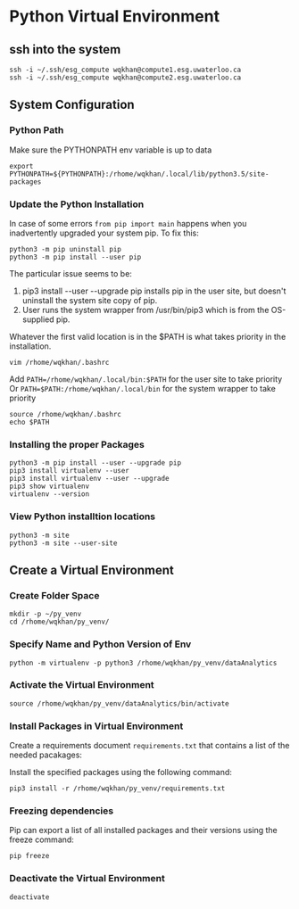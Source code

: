 # Python Virtual Environment

## ssh into the system

    ssh -i ~/.ssh/esg_compute wqkhan@compute1.esg.uwaterloo.ca
    ssh -i ~/.ssh/esg_compute wqkhan@compute2.esg.uwaterloo.ca    

## System Configuration

### Python Path

Make sure the PYTHONPATH env variable is up to data

    export PYTHONPATH=${PYTHONPATH}:/rhome/wqkhan/.local/lib/python3.5/site-packages

### Update the Python Installation

In case of some errors ```from pip import main``` happens when you inadvertently upgraded your system pip. To fix this: 

    python3 -m pip uninstall pip
    python3 -m pip install --user pip

The particular issue seems to be:

1) pip3 install --user --upgrade pip installs pip in the user site, but doesn't uninstall the system site copy of pip.
2) User runs the system wrapper from /usr/bin/pip3 which is from the OS-supplied pip. 

Whatever the first valid location is in the $PATH is what takes priority in the installation.

    vim /rhome/wqkhan/.bashrc
    
Add ```PATH=/rhome/wqkhan/.local/bin:$PATH``` for the user site to take priority 
Or ```PATH=$PATH:/rhome/wqkhan/.local/bin``` for the system wrapper to take priority


    source /rhome/wqkhan/.bashrc
    echo $PATH

### Installing the proper Packages

    python3 -m pip install --user --upgrade pip
    pip3 install virtualenv --user
    pip3 install virtualenv --user --upgrade
    pip3 show virtualenv
    virtualenv --version
    
### View Python installtion locations

    python3 -m site
    python3 -m site --user-site

## Create a Virtual Environment

### Create Folder Space

    mkdir -p ~/py_venv
    cd /rhome/wqkhan/py_venv/
    
### Specify Name and Python Version of Env

    python -m virtualenv -p python3 /rhome/wqkhan/py_venv/dataAnalytics
    
### Activate the Virtual Environment

    source /rhome/wqkhan/py_venv/dataAnalytics/bin/activate

    
### Install Packages in Virtual Environment

Create a requirements document ```requirements.txt``` that contains a list of the needed pacakages:

Install the specified packages using the following command:

    pip3 install -r /rhome/wqkhan/py_venv/requirements.txt
    
### Freezing dependencies

Pip can export a list of all installed packages and their versions using the freeze command:

    pip freeze
        
### Deactivate the Virtual Environment

    deactivate